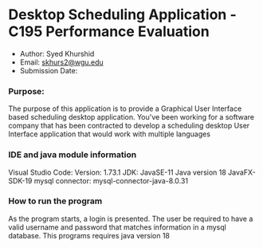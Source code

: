 # Desktop Scheduling Application - C195 Performance Evaluation

- Author: Syed Khurshid
- Email: skhurs2@wgu.edu
- Submission Date: 

### Purpose:
The purpose of this application is to provide a Graphical User Interface based scheduling desktop application.
You've been working for a software company that has been contracted to develop a scheduling desktop User Interface application that would work with multiple languages

### IDE and java module information
Visual Studio Code: Version: 1.73.1
JDK: JavaSE-11
Java version 18
JavaFX-SDK-19
mysql connector: mysql-connector-java-8.0.31


### How to run the program
As the program starts, a login is presented. The user be required to have a valid username and password that matches information in a mysql database. This programs requires java version 18

